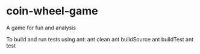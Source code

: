 # coin-wheel-game
A game for fun and analysis

To build and run tests using ant:
ant clean
ant buildSource
ant buildTest
ant test
